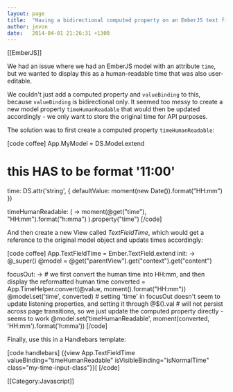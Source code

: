 ```yaml
---
layout: page
title:  "Having a bidirectional computed property on an EmberJS text field"
author: jevon
date:   2014-04-01 21:26:31 +1300
---
```


[[EmberJS]]

We had an issue where we had an EmberJS model with an attribute `time`, but we wanted to display this as a human-readable time that was also user-editable. 

We couldn't just add a computed property and `valueBinding` to this, because `valueBinding` is bidirectional only. It seemed too messy to create a new model property `timeHumanReadable` that would then be updated accordingly - we only want to store the original time for API purposes.

The solution was to first create a computed property `timeHumanReadable`:

[code coffee]
App.MyModel = DS.Model.extend
  # this HAS to be format '11:00'
  time: DS.attr('string', {
    defaultValue: moment(new Date()).format("HH:mm")
  })

  timeHumanReadable: ( ->
    moment(@get("time"), "HH:mm").format("h:mma")
  ).property("time")
[/code]

And then create a new View called _TextFieldTime_, which would get a reference to the original model object and update times accordingly:

[code coffee]
App.TextFieldTime = Ember.TextField.extend
  init: ->
    @_super()
    @model = @get("parentView").get("context").get("content")

  focusOut: ->
    # we first convert the human time into HH:mm, and then display the reformatted human time
    converted = App.TimeHelper.convert(@value, moment().format("HH:mm"))
    @model.set('time', converted)
    # setting 'time' in focusOut doesn't seem to update listening properties, and setting it through @$().val
    # will not persist across page transitions, so we just update the computed property directly - seems to work
    @model.set('timeHumanReadable', moment(converted, 'HH:mm').format('h:mma'))
[/code]

Finally, use this in a Handlebars template:

[code handlebars]
{{view App.TextFieldTime valueBinding="timeHumanReadable" isVisibleBinding="isNormalTime" class="my-time-input-class"}}[
[/code]

[[Category:Javascript]]